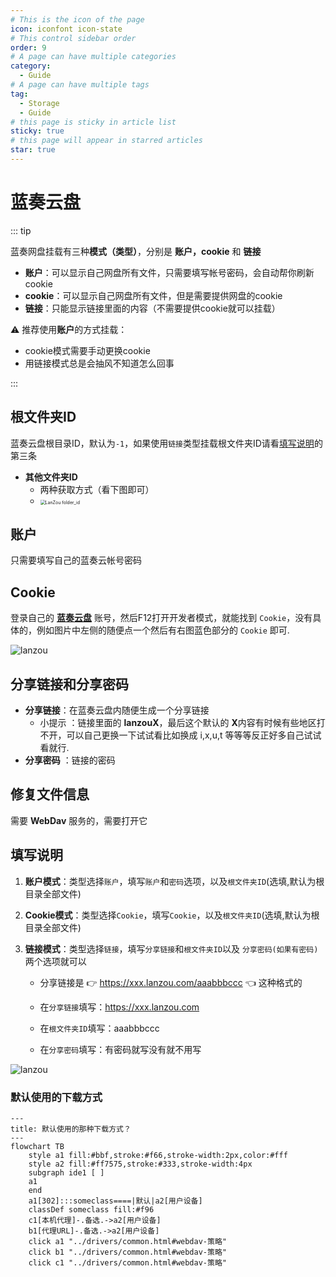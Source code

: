 ```yaml
---
# This is the icon of the page
icon: iconfont icon-state
# This control sidebar order
order: 9
# A page can have multiple categories
category:
  - Guide
# A page can have multiple tags
tag:
  - Storage
  - Guide
# this page is sticky in article list
sticky: true
# this page will appear in starred articles
star: true
---
```


# 蓝奏云盘

::: tip

蓝奏网盘挂载有三种**模式（类型）**，分别是 **账户，cookie** 和 **链接** 

- **账户**：可以显示自己网盘所有文件，只需要填写帐号密码，会自动帮你刷新cookie
- **cookie**：可以显示自己网盘所有文件，但是需要提供网盘的cookie
- **链接**：只能显示链接里面的内容（不需要提供cookie就可以挂载）

:warning: 推荐使用**账户**的方式挂载：

- cookie模式需要手动更换cookie
- 用链接模式总是会抽风不知道怎么回事

:::

## **根文件夹ID**

蓝奏云盘根目录ID，默认为`-1`，如果使用`链接`类型挂载根文件夹ID请看[填写说明](#填写说明)的第三条

- **其他文件夹ID**
  - 两种获取方式（看下图即可）
  - <img src="/img/drivers/lanzou/lanzou2.gif" alt="LanZou folder_id" style="zoom:50%;" />



## **账户**

只需要填写自己的蓝奏云帐号密码



## **Cookie**

登录自己的 [**蓝奏云盘**](https://pc.woozooo.com/) 账号，然后F12打开开发者模式，就能找到 `Cookie`，没有具体的，例如图片中左侧的随便点一个然后有右图蓝色部分的 `Cookie` 即可.

![lanzou](/img/drivers/lanzou/lanzou1.png)



## **分享链接和分享密码**

- **分享链接**：在蓝奏云盘内随便生成一个分享链接
  - 小提示 ：链接里面的 **lanzouX**，最后这个默认的 **X**内容有时候有些地区打不开，可以自己更换一下试试看比如换成 i,x,u,t 等等等反正好多自己试试看就行.
- **分享密码** ：链接的密码



## **修复文件信息**

需要 **WebDav** 服务的，需要打开它



## **填写说明**

1. **账户模式**：类型选择`账户`，填写`账户`和`密码`选项，以及`根文件夹ID`(选填,默认为根目录全部文件)

2. **Cookie模式**：类型选择`Cookie`，填写`Cookie`，以及`根文件夹ID`(选填,默认为根目录全部文件)

3. **链接模式**：类型选择`链接`，填写`分享链接`和`根文件夹ID`以及 `分享密码(如果有密码)`两个选项就可以

   - 分享链接是 :point_right: https://xxx.lanzou.com/aaabbbccc :point_left: 这种格式的

   - 在`分享链接`填写：https://xxx.lanzou.com

   - 在`根文件夹ID`填写：aaabbbccc

   - 在`分享密码`填写：有密码就写没有就不用写

![lanzou](/img/drivers/lanzou/lanzou_add.png)



### **默认使用的下载方式**

```mermaid
---
title: 默认使用的那种下载方式？
---
flowchart TB
    style a1 fill:#bbf,stroke:#f66,stroke-width:2px,color:#fff
    style a2 fill:#ff7575,stroke:#333,stroke-width:4px
    subgraph ide1 [ ]
    a1
    end
    a1[302]:::someclass====|默认|a2[用户设备]
    classDef someclass fill:#f96
    c1[本机代理]-.备选.->a2[用户设备]
    b1[代理URL]-.备选.->a2[用户设备]
    click a1 "../drivers/common.html#webdav-策略"
    click b1 "../drivers/common.html#webdav-策略"
    click c1 "../drivers/common.html#webdav-策略"
```
